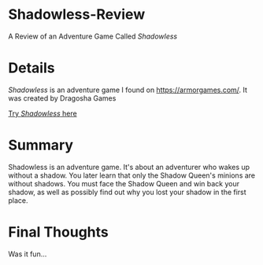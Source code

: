 # Shadowless-Review
A Review of an Adventure Game Called *Shadowless*

# Details
*Shadowless* is an adventure game I found on https://armorgames.com/. It was created by Dragosha Games

[Try *Shadowless* here](https://armorgames.com/play/18046/shadowless?tag-referral=adventure)

# Summary
 Shadowless is an adventure game. It's about an adventurer who wakes up without a shadow. You later learn that only the Shadow Queen's minions are without shadows. You must face the Shadow Queen and win back your shadow, as well as possibly find out why you lost your shadow in the first place.

# Final Thoughts
Was it fun...
